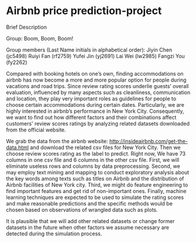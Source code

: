 # Airbnb price prediction-project
Brief Description

Group: Boom, Boom, Boom!

Group members (Last Name initials in alphabetical order):
Jiyin Chen (jc5498)
Ruiyi Fan (rf2759)
Yufei Jin (yj2691)
Lai Wei (lw2985)
Fangzi You (fy2262)

Compared with booking hotels on one’s own, finding accommodations on airbnb has now become a more and more popular option for people during vacations and road trips. Since review rating scores underlie guests’ overall evaluation, influenced by many aspects such as cleanliness, communication and location, they play very important roles as guidelines for people to choose certain accommodations during certain dates. Particularly, we are highly interested in airbnb’s performance in New York City. Consequently, we want to find out how different factors and their combinations affect customers' review scores ratings by analyzing related datasets downloaded from the official website.

We grab the data from the airbnb website: http://insideairbnb.com/get-the-data.html and download the related csv files for New York City. Then we choose review scores rating as the label to predict. Right now, We have 73 columns in one csv file and 6 columns in the other csv file. First, we will eliminate useless rows and columns by data preprocessing. Second, we may employ text mining and mapping to conduct exploratory analysis about the key words among texts such as titles on Airbnb and the distribution of Airbnb facilities of New York city. Third, we might do feature engineering to find important features and get rid of non-important ones. Finally, machine learning techniques are expected to be used to simulate the rating scores and make reasonable predictions and the specific methods would be chosen based on observations of wrangled data such as plots. 

It is plausible that we will add other related datasets or change former datasets in the future when other factors we assume necessary are detected during the simulation process.
